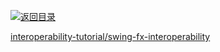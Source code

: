 [![返回目录](https://parg.co/UGo)](https://github.com/wxyyxc1992/Awesome-Reference) 
 
 
 
 
 


 


 


 




[interoperability-tutorial/swing-fx-interoperability](https://docs.oracle.com/javase/8/javafx/interoperability-tutorial/swing-fx-interoperability.htm)
